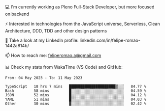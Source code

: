 💻 I'm currently working as Pleno Full-Stack Developer, but more focused on backend

⚡ Interested in technologies from the JavaScript universe, Serverless, Clean Architecture, DDD, TDD and other design patterns

👥 Take a look at my LinkedIn profile: linkedin.com/in/felipe-romao-1442a814b/

📫 How to reach me: feliperomao.a@gmail.com

📊 Check my stats from WakaTime (VS Code) and GitHub:

<!--START_SECTION:waka-->

```text
From: 04 May 2023 - To: 11 May 2023

TypeScript   18 hrs 7 mins   █████████████████████▒░░░   84.77 %
Bash         58 mins         █░░░░░░░░░░░░░░░░░░░░░░░░   04.59 %
JSON         52 mins         █░░░░░░░░░░░░░░░░░░░░░░░░   04.12 %
YAML         51 mins         █░░░░░░░░░░░░░░░░░░░░░░░░   04.03 %
Other        30 mins         ▓░░░░░░░░░░░░░░░░░░░░░░░░   02.42 %
```

<!--END_SECTION:waka-->
